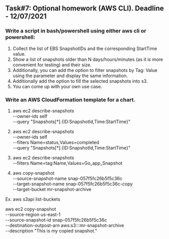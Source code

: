 ## Task#7: Optional homework (AWS CLI). Deadline - 12/07/2021

### Write a script in bash/powershell using either aws cli or powershell:
1. Collect the list of EBS SnapshotIDs and the corresponding StartTime value.
2. Show a list of snapshots older than N days/hours/minutes (as it is more convenient for testing) and their size.
3. Additionally, you can add the option to filter snapshots by Tag: Value using the parameter and display the same information.
4. Additionally add the option to fill the selected snapshots into s3.
5. You can come up with your own use case.

### Write an AWS CloudFormation template for a chart.
1. aws ec2 describe-snapshots \
    --owner-ids self \
    --query "Snapshots[*].{ID:SnapshotId,Time:StartTime}"

2. aws ec2 describe-snapshots \
    --owner-ids self \
    --filters Name=status,Values=completed \
    --query "Snapshots[*].{ID:SnapshotId,Time:StartTime}"

3. aws ec2 describe-snapshots \
    --filters Name=tag:Name,Values=Go_app_Snapshot

4. aws copy-snapshot \
    --source-snapshot-name snap-057f5fc26b5f5c36c \
    --target-snapshot-name snap-057f5fc26b5f5c36c-copy \
    --target-bucket mr-snapshot-archive

Ex. aws s3api list-buckets

aws ec2 copy-snapshot \
    --source-region us-east-1 \
    --source-snapshot-id snap-057f5fc26b5f5c36c \
    --destination-outpost-arn aws:s3:::mr-snapshot-archive \
    --description "This is my copied snapshot."